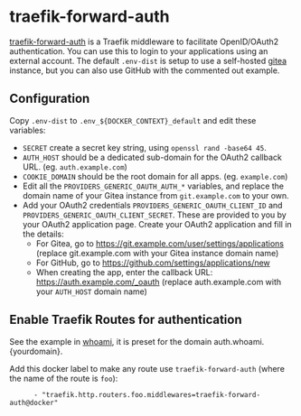 # traefik-forward-auth

[traefik-forward-auth](https://github.com/thomseddon/traefik-forward-auth) is a
Traefik middleware to facilitate OpenID/OAuth2 authentication. You can use this
to login to your applications using an external account. The default `.env-dist`
is setup to use a self-hosted [gitea](../gitea) instance, but you can also use
GitHub with the commented out example.

## Configuration

Copy `.env-dist` to `.env_${DOCKER_CONTEXT}_default` and edit these variables:

 * `SECRET` create a secret key string, using `openssl rand -base64 45`.
 * `AUTH_HOST` should be a dedicated sub-domain for the OAuth2 callback URL.
   (eg. `auth.example.com`)
 * `COOKIE_DOMAIN` should be the root domain for all apps. (eg. `example.com`)
 * Edit all the `PROVIDERS_GENERIC_OAUTH_AUTH_*` variables, and replace the
   domain name of your Gitea instance from `git.example.com` to your own.
 * Add your OAuth2 credentials `PROVIDERS_GENERIC_OAUTH_CLIENT_ID` and
   `PROVIDERS_GENERIC_OAUTH_CLIENT_SECRET`. These are provided to you by your
   OAuth2 application page. Create your OAuth2 application and fill in the details:
   * For Gitea, go to https://git.example.com/user/settings/applications
(replace git.example.com with your Gitea instance domain name)
   * For GitHub, go to https://github.com/settings/applications/new
   * When creating the app, enter the callback URL:
https://auth.example.com/_oauth (replace auth.example.com with your `AUTH_HOST`
domain name)


## Enable Traefik Routes for authentication

See the example in [whoami](../whoami/docker-compose.yaml), it is preset for the
domain auth.whoami.{yourdomain}.

Add this docker label to make any route use `traefik-forward-auth` (where the
name of the route is `foo`):

```
      - "traefik.http.routers.foo.middlewares=traefik-forward-auth@docker"
```
